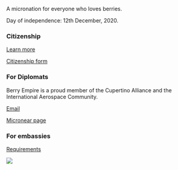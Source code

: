 <section>
  <p>A micronation for everyone who loves berries.</p>
  <p>Day of independence: 12th December, 2020.</p>
</section>
<section>
  <h3 class="highlighted"> Citizenship </h3>
  <a class="thickbutton thick" href="/citizen/"> <p>Learn more</p> </a>
  <a class="thickbutton thick" href="https://docs.google.com/forms/d/e/1FAIpQLSfkJTmNNMBZQjtnY1X0qukH5jc4miOadwbrQjsZ3HqjJVhTfQ/viewform?usp=sf_link"> <p>Citizenship form</p> </a>
</section>
<section>
  <h3> For Diplomats </h3>
  <p>Berry Empire is a proud member of the Cupertino Alliance and the International Aerospace Community.</p>
  <a class="thickbutton thick" href="mailto:berryempire@protonmail.com"> <p>Email</p> </a>
  <a class="thickbutton thick" target="_blank" href="https://micronear.cupertinoalliance.com/micronation.html?m=RR"> <p>Micronear page</p> </a>
</section>
<section>
<h3> For embassies </h3>
  <a class="thickbutton thick" target="_blank" href="/embassy.html"> <p>Requirements</p> </a>

</section>
<img src="https://media.discordapp.net/attachments/850110387243319327/850111340277137448/Berry_Kingdom1.png">
